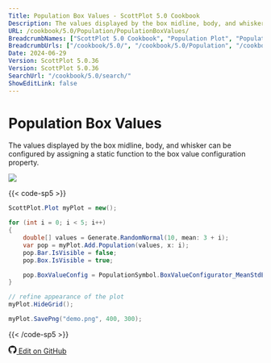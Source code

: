 ```yaml
---
Title: Population Box Values - ScottPlot 5.0 Cookbook
Description: The values displayed by the box midline, body, and whisker can be configured by assigning a static function to the box value configuration property.
URL: /cookbook/5.0/Population/PopulationBoxValues/
BreadcrumbNames: ["ScottPlot 5.0 Cookbook", "Population Plot", "Population Box Values"]
BreadcrumbUrls: ["/cookbook/5.0/", "/cookbook/5.0/Population", "/cookbook/5.0/Population/PopulationBoxValues"]
Date: 2024-06-29
Version: ScottPlot 5.0.36
Version: ScottPlot 5.0.36
SearchUrl: "/cookbook/5.0/search/"
ShowEditLink: false
---
```


# Population Box Values


The values displayed by the box midline, body, and whisker can be configured by assigning a static function to the box value configuration property.

[![](/cookbook/5.0/images/PopulationBoxValues.png?240629072232)](/cookbook/5.0/images/PopulationBoxValues.png?240629072232)

{{< code-sp5 >}}

```cs
ScottPlot.Plot myPlot = new();

for (int i = 0; i < 5; i++)
{
    double[] values = Generate.RandomNormal(10, mean: 3 + i);
    var pop = myPlot.Add.Population(values, x: i);
    pop.Bar.IsVisible = false;
    pop.Box.IsVisible = true;

    pop.BoxValueConfig = PopulationSymbol.BoxValueConfigurator_MeanStdErrStDev;
}

// refine appearance of the plot
myPlot.HideGrid();

myPlot.SavePng("demo.png", 400, 300);

```

{{< /code-sp5 >}}

<a href='https://github.com/ScottPlot/ScottPlot/blob/main/src/ScottPlot5/ScottPlot5%20Cookbook/Recipes/PlotTypes/Population.cs'><svg xmlns="http://www.w3.org/2000/svg" width="16" height="16" fill="currentColor" class="mb-1 bi bi-github" viewBox="0 0 16 16">
  <path d="M8 0C3.58 0 0 3.58 0 8c0 3.54 2.29 6.53 5.47 7.59.4.07.55-.17.55-.38 0-.19-.01-.82-.01-1.49-2.01.37-2.53-.49-2.69-.94-.09-.23-.48-.94-.82-1.13-.28-.15-.68-.52-.01-.53.63-.01 1.08.58 1.23.82.72 1.21 1.87.87 2.33.66.07-.52.28-.87.51-1.07-1.78-.2-3.64-.89-3.64-3.95 0-.87.31-1.59.82-2.15-.08-.2-.36-1.02.08-2.12 0 0 .67-.21 2.2.82.64-.18 1.32-.27 2-.27s1.36.09 2 .27c1.53-1.04 2.2-.82 2.2-.82.44 1.1.16 1.92.08 2.12.51.56.82 1.27.82 2.15 0 3.07-1.87 3.75-3.65 3.95.29.25.54.73.54 1.48 0 1.07-.01 1.93-.01 2.2 0 .21.15.46.55.38A8.01 8.01 0 0 0 16 8c0-4.42-3.58-8-8-8"/>
</svg> Edit on GitHub</a>

